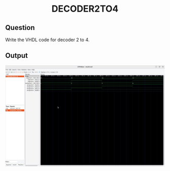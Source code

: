 <div align = 'Center'>
<h1> DECODER2TO4 </h1>
</div>

## Question
Write the VHDL code for decoder 2 to 4.

## Output
![decoder2to4_tb](/Decoder2to4/decoder2to4_tb.jpg)